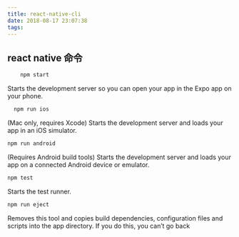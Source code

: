 ```yaml
---
title: react-native-cli
date: 2018-08-17 23:07:38
tags:
---
```


## react native 命令

```bash
    npm start
```

Starts the development server so you can open your app in the Expo
app on your phone.

```bash
  npm run ios
```

(Mac only, requires Xcode)
Starts the development server and loads your app in an iOS simulator.

```bash
npm run android
```

(Requires Android build tools)
Starts the development server and loads your app on a connected Android
device or emulator.

```bash
npm test
```

Starts the test runner.

```bash
npm run eject
```

Removes this tool and copies build dependencies, configuration files
and scripts into the app directory. If you do this, you can’t go back
